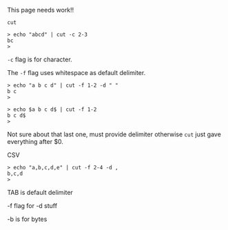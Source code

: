 This page needs work!!

``cut``

```
> echo "abcd" | cut -c 2-3
bc
>
```

``-c`` flag is for character.

The ``-f`` flag uses whitespace as default delimiter.

```
> echo "a b c d" | cut -f 1-2 -d " "
b c
> 
```


```
> echo $a b c d$ | cut -f 1-2 
b c d$
>
```

Not sure about that last one, must provide delimiter otherwise ``cut`` just gave everything after $0.

CSV

```
> echo "a,b,c,d,e" | cut -f 2-4 -d ,
b,c,d
> 
```

TAB is default delimiter

-f flag for -d stuff

-b is for bytes
